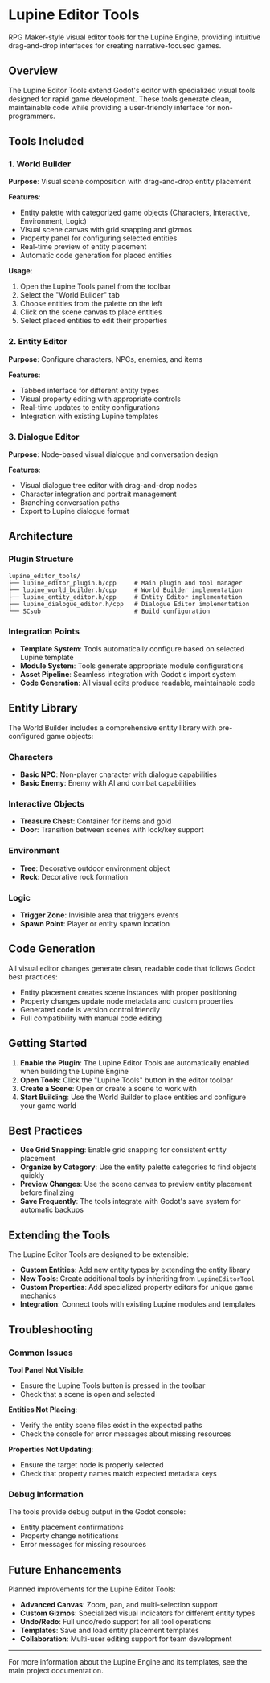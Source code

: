 # Lupine Editor Tools

RPG Maker-style visual editor tools for the Lupine Engine, providing intuitive drag-and-drop interfaces for creating narrative-focused games.

## Overview

The Lupine Editor Tools extend Godot's editor with specialized visual tools designed for rapid game development. These tools generate clean, maintainable code while providing a user-friendly interface for non-programmers.

## Tools Included

### 1. World Builder
**Purpose**: Visual scene composition with drag-and-drop entity placement

**Features**:
- Entity palette with categorized game objects (Characters, Interactive, Environment, Logic)
- Visual scene canvas with grid snapping and gizmos
- Property panel for configuring selected entities
- Real-time preview of entity placement
- Automatic code generation for placed entities

**Usage**:
1. Open the Lupine Tools panel from the toolbar
2. Select the "World Builder" tab
3. Choose entities from the palette on the left
4. Click on the scene canvas to place entities
5. Select placed entities to edit their properties

### 2. Entity Editor
**Purpose**: Configure characters, NPCs, enemies, and items

**Features**:
- Tabbed interface for different entity types
- Visual property editing with appropriate controls
- Real-time updates to entity configurations
- Integration with existing Lupine templates

### 3. Dialogue Editor
**Purpose**: Node-based visual dialogue and conversation design

**Features**:
- Visual dialogue tree editor with drag-and-drop nodes
- Character integration and portrait management
- Branching conversation paths
- Export to Lupine dialogue format

## Architecture

### Plugin Structure
```
lupine_editor_tools/
├── lupine_editor_plugin.h/cpp     # Main plugin and tool manager
├── lupine_world_builder.h/cpp     # World Builder implementation
├── lupine_entity_editor.h/cpp     # Entity Editor implementation
├── lupine_dialogue_editor.h/cpp   # Dialogue Editor implementation
└── SCsub                          # Build configuration
```

### Integration Points
- **Template System**: Tools automatically configure based on selected Lupine template
- **Module System**: Tools generate appropriate module configurations
- **Asset Pipeline**: Seamless integration with Godot's import system
- **Code Generation**: All visual edits produce readable, maintainable code

## Entity Library

The World Builder includes a comprehensive entity library with pre-configured game objects:

### Characters
- **Basic NPC**: Non-player character with dialogue capabilities
- **Basic Enemy**: Enemy with AI and combat capabilities

### Interactive Objects
- **Treasure Chest**: Container for items and gold
- **Door**: Transition between scenes with lock/key support

### Environment
- **Tree**: Decorative outdoor environment object
- **Rock**: Decorative rock formation

### Logic
- **Trigger Zone**: Invisible area that triggers events
- **Spawn Point**: Player or entity spawn location

## Code Generation

All visual editor changes generate clean, readable code that follows Godot best practices:

- Entity placement creates scene instances with proper positioning
- Property changes update node metadata and custom properties
- Generated code is version control friendly
- Full compatibility with manual code editing

## Getting Started

1. **Enable the Plugin**: The Lupine Editor Tools are automatically enabled when building the Lupine Engine
2. **Open Tools**: Click the "Lupine Tools" button in the editor toolbar
3. **Create a Scene**: Open or create a scene to work with
4. **Start Building**: Use the World Builder to place entities and configure your game world

## Best Practices

- **Use Grid Snapping**: Enable grid snapping for consistent entity placement
- **Organize by Category**: Use the entity palette categories to find objects quickly
- **Preview Changes**: Use the scene canvas to preview entity placement before finalizing
- **Save Frequently**: The tools integrate with Godot's save system for automatic backups

## Extending the Tools

The Lupine Editor Tools are designed to be extensible:

- **Custom Entities**: Add new entity types by extending the entity library
- **New Tools**: Create additional tools by inheriting from `LupineEditorTool`
- **Custom Properties**: Add specialized property editors for unique game mechanics
- **Integration**: Connect tools with existing Lupine modules and templates

## Troubleshooting

### Common Issues

**Tool Panel Not Visible**:
- Ensure the Lupine Tools button is pressed in the toolbar
- Check that a scene is open and selected

**Entities Not Placing**:
- Verify the entity scene files exist in the expected paths
- Check the console for error messages about missing resources

**Properties Not Updating**:
- Ensure the target node is properly selected
- Check that property names match expected metadata keys

### Debug Information

The tools provide debug output in the Godot console:
- Entity placement confirmations
- Property change notifications
- Error messages for missing resources

## Future Enhancements

Planned improvements for the Lupine Editor Tools:

- **Advanced Canvas**: Zoom, pan, and multi-selection support
- **Custom Gizmos**: Specialized visual indicators for different entity types
- **Undo/Redo**: Full undo/redo support for all tool operations
- **Templates**: Save and load entity placement templates
- **Collaboration**: Multi-user editing support for team development

---

For more information about the Lupine Engine and its templates, see the main project documentation.
